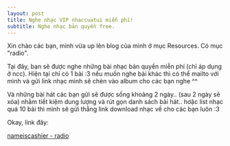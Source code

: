 ```yaml
---
layout: post
title: Nghe nhạc VIP nhaccuatui miễn phí!
subtitle: Nghe nhạc bản quyền free.
---
```


Xin chào các bạn, mình vừa up lên blog của mình ở mục Resources. Có mục "radio".

Tại đây, bạn sẽ được nghe những bài nhạc bản quyền miễn phí (chỉ áp dụng ở ncc). Hiện tại chỉ có 1 bài :3 nếu muốn nghe bài khác thì có thể mailto với mình và gửi link nhạc mình sẽ chèn vào album cho các bạn nghe ^^

Và những bài hát các bạn gửi sẽ được sống khoảng 2 ngày.. (sau 2 ngày sẽ xóa) nhằm tiết kiệm dung lượng và rút gọn danh sách bài hát.. hơặc list nhạc quá 10 bài thì mình sẽ gửi thẳng link download nhạc về cho các bạn luôn :3

Okay, link đây:

[nameiscashier - radio](https://nameiscashier.github.io/radio/)